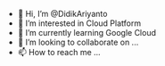 - 👋 Hi, I’m @DidikAriyanto
- 👀 I’m interested in Cloud Platform
- 🌱 I’m currently learning Google Cloud
- 💞️ I’m looking to collaborate on ...
- 📫 How to reach me ...

<!---
DidikAriyanto/DidikAriyanto is a ✨ special ✨ repository because its `README.md` (this file) appears on your GitHub profile.
You can click the Preview link to take a look at your changes.
--->
